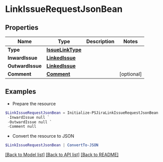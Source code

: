 # LinkIssueRequestJsonBean
## Properties

Name | Type | Description | Notes
------------ | ------------- | ------------- | -------------
**Type** | [**IssueLinkType**](IssueLinkType.md) |  | 
**InwardIssue** | [**LinkedIssue**](LinkedIssue.md) |  | 
**OutwardIssue** | [**LinkedIssue**](LinkedIssue.md) |  | 
**Comment** | [**Comment**](Comment.md) |  | [optional] 

## Examples

- Prepare the resource
```powershell
$LinkIssueRequestJsonBean = Initialize-PSJiraLinkIssueRequestJsonBean  -Type null `
 -InwardIssue null `
 -OutwardIssue null `
 -Comment null
```

- Convert the resource to JSON
```powershell
$LinkIssueRequestJsonBean | ConvertTo-JSON
```

[[Back to Model list]](../README.md#documentation-for-models) [[Back to API list]](../README.md#documentation-for-api-endpoints) [[Back to README]](../README.md)


